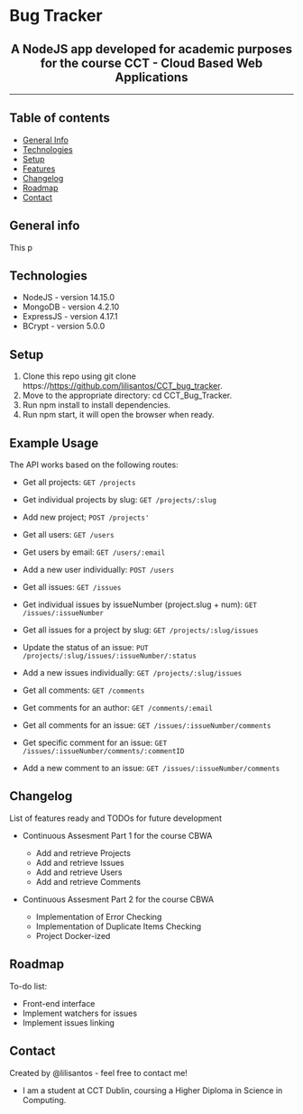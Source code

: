 # Bug Tracker

<h2 align="center">A NodeJS app developed for academic purposes for the course CCT - Cloud Based Web Applications</h2>
<hr />


## Table of contents
- [General Info](https://github.com/lilisantos/CCT_bug_tracker/new/master?readme=1#general-info)
- [Technologies](https://github.com/lilisantos/CCT_bug_tracker/new/master?readme=2#technologies)
- [Setup](https://github.com/lilisantos/CCT_bug_tracker/new/master?readme=3#setup)
- [Features](https://github.com/lilisantos/CCT_bug_tracker/new/master?readme=4#features)
- [Changelog](https://github.com/lilisantos/CCT_bug_tracker/new/master?readme=5#Changelog)
- [Roadmap](https://github.com/lilisantos/CCT_bug_tracker/new/master?readme=6#Roadmap)
- [Contact](https://github.com/lilisantos/CCT_bug_tracker/new/master?readme=7#contact)

## General info
This p

## Technologies
- NodeJS - version 14.15.0
- MongoDB - version 4.2.10
- ExpressJS - version 4.17.1
- BCrypt - version 5.0.0

## Setup
1. Clone this repo using git clone https://https://github.com/lilisantos/CCT_bug_tracker.
2. Move to the appropriate directory: cd CCT_Bug_Tracker.
3. Run npm install to install dependencies.
4. Run npm start, it will open the browser when ready.

## Example Usage
The API works based on the following routes:

- Get all projects:
     ```GET /projects```
- Get individual projects by slug:
 ``` GET /projects/:slug ```
- Add new project;
 ```POST /projects' ```
 
- Get all users:
```GET /users```
- Get users by email:
```GET /users/:email```
- Add a new user individually:
```POST /users```

- Get all issues:
```GET /issues```
- Get individual issues by issueNumber (project.slug + num):
```GET /issues/:issueNumber```
- Get all issues for a project by slug:
```GET /projects/:slug/issues```
- Update the status of an issue:
```PUT /projects/:slug/issues/:issueNumber/:status```
- Add a new issues individually:
```GET /projects/:slug/issues```

- Get all comments:
```GET /comments```
- Get comments for an author:
```GET /comments/:email```
- Get all comments for an issue:
```GET /issues/:issueNumber/comments```
- Get specific comment for an issue:
```GET /issues/:issueNumber/comments/:commentID```
- Add a new comment to an issue:
```GET /issues/:issueNumber/comments```

## Changelog
List of features ready and TODOs for future development

- Continuous Assesment Part 1 for the course CBWA
    * Add and retrieve Projects
    * Add and retrieve Issues
    * Add and retrieve Users
    * Add and retrieve Comments

- Continuous Assesment Part 2 for the course CBWA
    * Implementation of Error Checking
    * Implementation of Duplicate Items Checking
    * Project Docker-ized

## Roadmap
To-do list:

- Front-end interface
- Implement watchers for issues
- Implement issues linking

## Contact
Created by @lilisantos - feel free to contact me!

* I am a student at CCT Dublin, coursing a Higher Diploma in Science in Computing.


